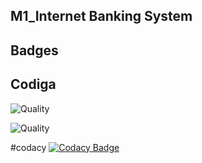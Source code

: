 ## M1_Internet Banking System

## Badges

## Codiga

![Quality](https://api.codiga.io/project/32417/score/svg)

![Quality](https://api.codiga.io/project/32417/status/svg)

#codacy
[![Codacy Badge](https://app.codacy.com/project/badge/Grade/ffb7b6ff4f9241d899cc7ef9447df618)](https://www.codacy.com/gh/akkivanguu/p3---Copy/dashboard?utm_source=github.com&amp;utm_medium=referral&amp;utm_content=akkivanguu/p3---Copy&amp;utm_campaign=Badge_Grade)

